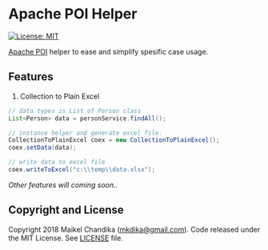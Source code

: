 # Apache POI Helper

[![License: MIT](https://img.shields.io/badge/License-MIT-blue.svg)](/LICENSE)

[Apache POI](https://poi.apache.org/) helper to ease and simplify spesific case usage.

## Features

1. Collection to Plain Excel

```java
// data types is List of Person class
List<Person> data = personService.findAll();

// instance helper and generate excel file.
CollectionToPlainExcel coex = new CollectionToPlainExcel();
coex.setData(data);

// write data to excel file
coex.writeToExcel("c:\\temp\\data.xlsx");
```

_Other features will coming soon.._

## Copyright and License

Copyright 2018 Maikel Chandika (mkdika@gmail.com). Code released under the 
MIT License. See [LICENSE](/LICENSE) file.